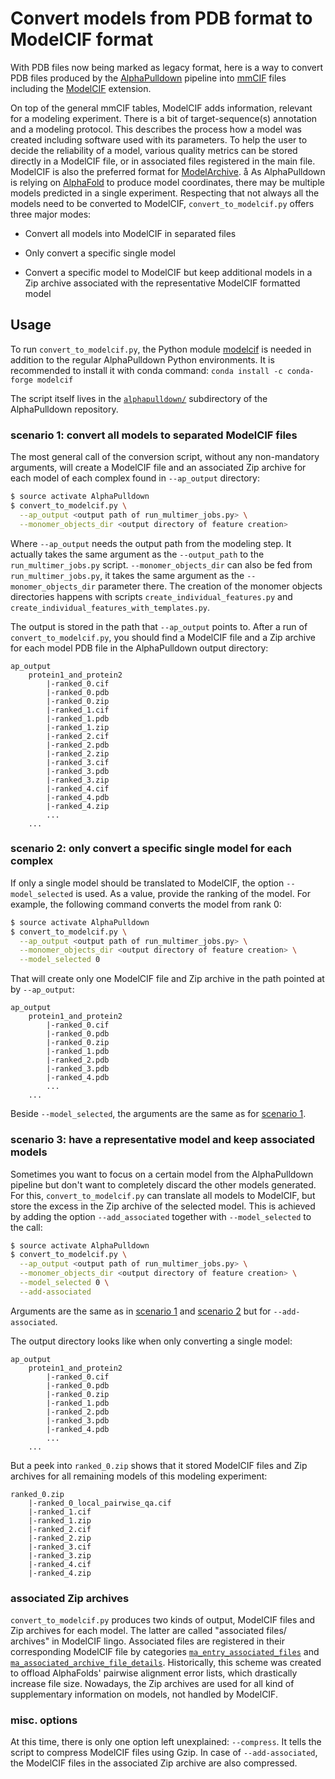 # Convert models from PDB format to ModelCIF format

With PDB files now being marked as legacy format, here is a way to convert PDB files produced by the [AlphaPulldown](https://github.com/KosinskiLab/AlphaPulldown) pipeline into [mmCIF](https://mmcif.wwpdb.org) files including the [ModelCIF](https://mmcif.wwpdb.org/dictionaries/mmcif_ma.dic/Index/) extension.

On top of the general mmCIF tables, ModelCIF adds information, relevant for a modeling experiment. There is a bit of target-sequence(s) annotation and a modeling protocol. This describes the process how a model was created including software used with its parameters. To help the user to decide the reliability of a model, various quality metrics can be stored directly in a ModelCIF file, or in associated files registered in the main file. ModelCIF is also the preferred format for [ModelArchive](https://www.modelarchive.org).
å
As AlphaPulldown is relying on [AlphaFold](https://github.com/google-deepmind/alphafold) to produce model coordinates, there may be multiple models predicted in a single experiment. Respecting that not always all the models need to be converted to ModelCIF, `convert_to_modelcif.py` offers three major modes:

* Convert all models into ModelCIF in separated files

* Only convert a specific single model

* Convert a specific model to ModelCIF but keep additional models in a Zip archive associated with the representative ModelCIF formatted model

## Usage

To run `convert_to_modelcif.py`, the Python module [modelcif](https://pypi.org/project/modelcif/) is needed in addition to the regular AlphaPulldown Python environments. It is recommended to install it with conda command:
`conda install -c conda-forge modelcif`

The script itself lives in the [`alphapulldown/`](https://github.com/KosinskiLab/AlphaPulldown/tree/main/alphapulldown) subdirectory of the AlphaPulldown repository.

### scenario 1: convert all models to separated ModelCIF files

The most general call of the conversion script, without any non-mandatory arguments, will create a ModelCIF file and an associated Zip archive for each model of each complex found in `--ap_output` directory:

```bash
$ source activate AlphaPulldown
$ convert_to_modelcif.py \
  --ap_output <output path of run_multimer_jobs.py> \
  --monomer_objects_dir <output directory of feature creation>
```

Where `--ap_output` needs the output path from the modeling step. It actually takes the same argument as the `--output_path` to the `run_multimer_jobs.py` script. `--monomer_objects_dir` can also be fed from `run_multimer_jobs.py`, it takes the same argument as the `--monomer_objects_dir` parameter there. The creation of the monomer objects directories happens with scripts `create_individual_features.py` and `create_individual_features_with_templates.py`.

The output is stored in the path that `--ap_output` points to. After a run of `convert_to_modelcif.py`, you should find a ModelCIF file and a Zip archive for each model PDB file in the AlphaPulldown output directory:

```
ap_output
    protein1_and_protein2
        |-ranked_0.cif
        |-ranked_0.pdb
        |-ranked_0.zip
        |-ranked_1.cif
        |-ranked_1.pdb
        |-ranked_1.zip
        |-ranked_2.cif
        |-ranked_2.pdb
        |-ranked_2.zip
        |-ranked_3.cif
        |-ranked_3.pdb
        |-ranked_3.zip
        |-ranked_4.cif
        |-ranked_4.pdb
        |-ranked_4.zip
        ...
    ...
```

### scenario 2: only convert a specific single model for each complex

If only a single model should be translated to ModelCIF, the option `--model_selected` is used. As a value, provide the ranking of the model. For example, the following command converts the model from rank 0:

```bash
$ source activate AlphaPulldown
$ convert_to_modelcif.py \
  --ap_output <output path of run_multimer_jobs.py> \
  --monomer_objects_dir <output directory of feature creation> \
  --model_selected 0
```

That will create only one ModelCIF file and Zip archive in the path pointed at by `--ap_output`:

```
ap_output
    protein1_and_protein2
        |-ranked_0.cif
        |-ranked_0.pdb
        |-ranked_0.zip
        |-ranked_1.pdb
        |-ranked_2.pdb
        |-ranked_3.pdb
        |-ranked_4.pdb
        ...
    ...
```

Beside `--model_selected`, the arguments are the same as for [scenario 1](#scenario-1-convert-all-models-to-separated-modelcif-files).


### scenario 3: have a representative model and keep associated models

Sometimes you want to focus on a certain model from the AlphaPulldown pipeline but don't want to completely discard the other models generated. For this, `convert_to_modelcif.py` can translate all models to ModelCIF, but store the excess in the Zip archive of the selected model. This is achieved by adding the option `--add_associated` together with `--model_selected` to the call:

```bash
$ source activate AlphaPulldown
$ convert_to_modelcif.py \
  --ap_output <output path of run_multimer_jobs.py> \
  --monomer_objects_dir <output directory of feature creation> \
  --model_selected 0 \
  --add-associated
```

Arguments are the same as in [scenario 1](#scenario-1-convert-all-models-to-separated-modelcif-files) and [scenario 2](#scenario-2-only-convert-a-specific-single-model) but for `--add-associated`.

The output directory looks like when only converting a single model:

```
ap_output
    protein1_and_protein2
        |-ranked_0.cif
        |-ranked_0.pdb
        |-ranked_0.zip
        |-ranked_1.pdb
        |-ranked_2.pdb
        |-ranked_3.pdb
        |-ranked_4.pdb
        ...
    ...
```

But a peek into `ranked_0.zip` shows that it stored ModelCIF files and Zip archives for all remaining models of this modeling experiment:

```
ranked_0.zip
    |-ranked_0_local_pairwise_qa.cif
    |-ranked_1.cif
    |-ranked_1.zip
    |-ranked_2.cif
    |-ranked_2.zip
    |-ranked_3.cif
    |-ranked_3.zip
    |-ranked_4.cif
    |-ranked_4.zip
```

### associated Zip archives

`convert_to_modelcif.py` produces two kinds of output, ModelCIF files and Zip archives for each model. The latter are called "associated files/ archives" in ModelCIF lingo. Associated files are registered in their corresponding ModelCIF file by categories [`ma_entry_associated_files`](https://mmcif.wwpdb.org/dictionaries/mmcif_ma.dic/Categories/ma_entry_associated_files.html) and [`ma_associated_archive_file_details`](https://mmcif.wwpdb.org/dictionaries/mmcif_ma.dic/Categories/ma_associated_archive_file_details.html). Historically, this scheme was created to offload AlphaFolds' pairwise alignment error lists, which drastically increase file size. Nowadays, the Zip archives are used for all kind of supplementary information on models, not handled by ModelCIF.


### misc. options

At this time, there is only one option left unexplained: `--compress`. It tells the script to compress ModelCIF files using Gzip. In case of `--add-associated`, the ModelCIF files in the associated Zip archive are also compressed.


<!--  LocalWords:  modelcif py
 -->

